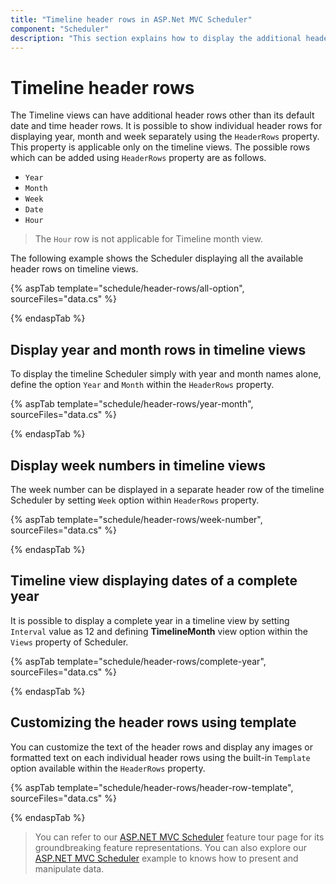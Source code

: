 ```yaml
---
title: "Timeline header rows in ASP.Net MVC Scheduler"
component: "Scheduler"
description: "This section explains how to display the additional header rows on timeline view of Scheduler."
---
```


# Timeline header rows

The Timeline views can have additional header rows other than its default date and time header rows. It is possible to show individual header rows for displaying year, month and week separately using the `HeaderRows` property. This property is applicable only on the timeline views. The possible rows which can be added using `HeaderRows` property are as follows.

* `Year`
* `Month`
* `Week`
* `Date`
* `Hour`

> The `Hour` row is not applicable for Timeline month view.

The following example shows the Scheduler displaying all the available header rows on timeline views.

{% aspTab template="schedule/header-rows/all-option", sourceFiles="data.cs"  %}

{% endaspTab %}

## Display year and month rows in timeline views

To display the timeline Scheduler simply with year and month names alone, define the option `Year` and `Month` within the `HeaderRows` property.

{% aspTab template="schedule/header-rows/year-month", sourceFiles="data.cs"  %}

{% endaspTab %}

## Display week numbers in timeline views

The week number can be displayed in a separate header row of the timeline Scheduler by setting `Week` option within `HeaderRows` property.

{% aspTab template="schedule/header-rows/week-number", sourceFiles="data.cs"  %}

{% endaspTab %}

## Timeline view displaying dates of a complete year

It is possible to display a complete year in a timeline view by setting `Interval` value as 12 and defining **TimelineMonth** view option within the `Views` property of Scheduler.

{% aspTab template="schedule/header-rows/complete-year", sourceFiles="data.cs"  %}

{% endaspTab %}

## Customizing the header rows using template

You can customize the text of the header rows and display any images or formatted text on each individual header rows using the built-in `Template` option available within the `HeaderRows` property.

{% aspTab template="schedule/header-rows/header-row-template", sourceFiles="data.cs"  %}

{% endaspTab %}

> You can refer to our [ASP.NET MVC Scheduler](https://www.syncfusion.com/aspnet-mvc-ui-controls/scheduler) feature tour page for its groundbreaking feature representations. You can also explore our [ASP.NET MVC Scheduler](https://ej2.syncfusion.com/aspnetmvc/Schedule/Overview#/material) example to knows how to present and manipulate data.